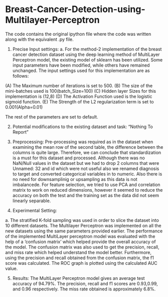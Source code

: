 # Breast-Cancer-Detection-using-Multilayer-Perceptron
The code contains the original ipython file where the code was written along with the equivalent .py file.

1.	Precise Input settings:
a.	For the method-2 implementation of the breast cancer detection dataset using the deep learning method of MultiLayer Perceptron model, the existing model of sklearn has been utilized. Some input parameters have been modified, while others have remained unchanged. The input settings used for this implementation are as follows:

(A) The Maximum number of iterations is set to 500.
(B) The size of the mini-batches used is 100(batch_Size=100)
(C) Hidden layer Sizes for this implementation is (12,8)
(D) The Activation Function used is the logistic sigmoid function.
(E) The Strength of the L2 regularization term is set to 0.001(Alpha=0.01)

The rest of the parameters are set to default.

2.	Potential modifications to the existing dataset and task: “Nothing To Report”

3.	Preprocessing: Pre-processing was required as in the dataset when examining the mean row of the second table, the difference between the columns is quite large. Therefore, we can conclude that standardization is a must for this dataset and processed. Although there was no NaN/Null values in the dataset but we had to drop 2 columns that were Unnamed: 32 and id which were not useful also we renamed diagnosis to target and converted categorical variables in to numeric. Also there is no need for downsamplinig or upsampling as this data is not imbalancede. For feature selection, we tried to use PCA and correlation matrix to work on reduced dimensions, however it seemed to reduce the accuracy on both the test and the training set as the data did not seem linearly separable.
4.	 Experimental Setting:

a.	The stratified K-fold sampling was used in order to slice the dataset into 10 different datasets. The Multilayer Perceptron was implemented on all the new datasets using the same parameters provided earlier. The performance of the implemented MultiLayer perceptron model was evaluated with the help of a ‘confusion matrix’ which helped provide the overall accuracy of the model. The confusion matrix was also used to get the precision, recall, and miss rate which helped understand the model better. Furthermore, using the precision and recall obtained from the confusion matrix, the f1 score was calculated. The ROC graph is plotted using the calculated AUC value.



5.	Results: The MultiLayer Perceptron model gives an average test accuracy of 94.79%. The precision, recall and f1 scores are 0.93,0.99, and 0.96 respectively. The miss rate obtained is approximately 6.8%.

 

 






